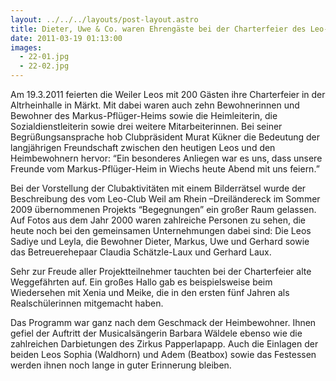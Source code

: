 ```yaml
---
layout: ../../../layouts/post-layout.astro
title: Dieter, Uwe & Co. waren Ehrengäste bei der Charterfeier des Leo-Clubs
date: 2011-03-19 01:13:00
images:
  - 22-01.jpg
  - 22-02.jpg
---
```


Am 19.3.2011 feierten die Weiler Leos mit 200 Gästen ihre Charterfeier in der Altrheinhalle in Märkt. Mit dabei waren auch zehn Bewohnerinnen und Bewohner des Markus-Pflüger-Heims sowie die Heimleiterin, die Sozialdienstleiterin sowie drei weitere Mitarbeiterinnen. Bei seiner Begrüßungsansprache hob Clubpräsident Murat Kükner die Bedeutung der langjährigen Freundschaft zwischen den heutigen Leos und den Heimbewohnern hervor: “Ein besonderes Anliegen war es uns, dass unsere Freunde vom Markus-Pflüger-Heim in Wiechs heute Abend mit uns feiern.”

Bei der Vorstellung der Clubaktivitäten mit einem Bilderrätsel wurde der Beschreibung des vom Leo-Club Weil am Rhein –Dreiländereck im Sommer 2009 übernommenen Projekts “Begegnungen” ein großer Raum gelassen. Auf Fotos aus dem Jahr 2000 waren zahlreiche Personen zu sehen, die heute noch bei den gemeinsamen Unternehmungen dabei sind: Die Leos Sadiye und Leyla, die Bewohner Dieter, Markus, Uwe und Gerhard sowie das Betreuerehepaar Claudia Schätzle-Laux und Gerhard Laux.

Sehr zur Freude aller Projektteilnehmer tauchten bei der Charterfeier alte Weggefährten auf. Ein großes Hallo gab es beispielsweise beim Wiedersehen mit Xenia und Meike, die in den ersten fünf Jahren als Realschülerinnen mitgemacht haben.

Das Programm war ganz nach dem Geschmack der Heimbewohner. Ihnen gefiel der Auftritt der Musicalsängerin Barbara Wäldele ebenso wie die zahlreichen Darbietungen des Zirkus Papperlapapp. Auch die Einlagen der beiden Leos Sophia (Waldhorn) und Adem (Beatbox) sowie das Festessen werden ihnen noch lange in guter Erinnerung bleiben.
